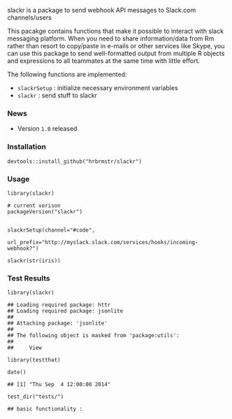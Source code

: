 slackr is a package to send webhook API messages to Slack.com channels/users

This pacakge contains functions that make it possible to interact with slack messaging platform. When you need to share information/data from Rm rather than resort to copy/paste in e-mails or other services like Skype, you can use this package to send well-formatted output from multiple R objects and expressions to all teammates at the same time with little effort.

The following functions are implemented:

-   `slackrSetup` : initialize necessary environment variables
-   `slackr` : send stuff to slackr

### News

-   Version `1.0` released

### Installation

``` {.r}
devtools::install_github("hrbrmstr/slackr")
```

### Usage

``` {.r}
library(slackr)

# current verison
packageVersion("slackr")


slackrSetup(channel="#code", 
            url_prefix="http://myslack.slack.com/services/hooks/incoming-webhook?")

slackr(str(iris))
```

### Test Results

``` {.r}
library(slackr)
```

    ## Loading required package: httr
    ## Loading required package: jsonlite
    ## 
    ## Attaching package: 'jsonlite'
    ## 
    ## The following object is masked from 'package:utils':
    ## 
    ##     View

``` {.r}
library(testthat)

date()
```

    ## [1] "Thu Sep  4 12:00:00 2014"

``` {.r}
test_dir("tests/")
```

    ## basic functionality :
